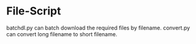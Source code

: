 # File-Script

batchdl.py can batch download the required files by filename.
convert.py can convert long filename to short filename.
